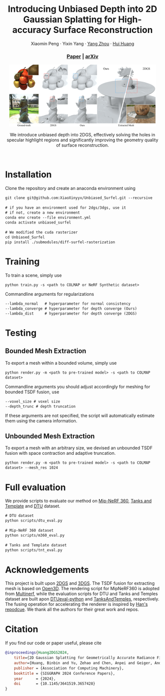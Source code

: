 <p align="center">

  <h1 align="center">Introducing Unbiased Depth into 2D Gaussian Splatting for
  High-accuracy Surface Reconstruction</h1>
  <p align="center">
    <a>Xiaomin Peng</a>
    ·
    <a>Yixin Yang</a>
    ·
    <a href="https://zhouyangvcc.github.io/">Yang Zhou</a>
    ·
    <a href="https://vcc.tech/~huihuang">Hui Huang</a>
  </p>


  <h3 align="center"><a href="">Paper</a> | <a href="">arXiv</a> </h3>
  <div align="center"></div>
</p>


<p align="center">
  <a href="">
    <img src="./assets/teaser.png" alt="Logo" width="95%">
  </a>
</p>

<p align="center">
We introduce unbiased depth into 2DGS, effectively solving the holes in specular highlight regions and significantly improving the geometry quality of surface reconstruction.
</p>
<br>

# Installation
Clone the repository and create an anaconda environment using
```
git clone git@github.com:XiaoXinyyx/Unbiased_Surfel.git --recursive

# if you have an environment used for 2dgs/3dgs, use it
# if not, create a new environment
conda env create --file environment.yml
conda activate unbiased_surfel

# We modified the cuda rasterizer
cd Unbiased_Surfel
pip install ./submodules/diff-surfel-rasterization
```

# Training

To train a scene, simply use

```
python train.py -s <path to COLMAP or NeRF Synthetic dataset>
```

Commandline arguments for regularizations
```
--lambda_normal   # hyperparameter for normal consistency
--lambda_converge # hyperparameter for depth converge (Ours)
--lambda_dist     # hyperparameter for depth converge (2DGS)
```

# Testing
## Bounded Mesh Extraction
To export a mesh within a bounded volume, simply use
```
python render.py -m <path to pre-trained model> -s <path to COLMAP dataset> 
```
Commandline arguments you should adjust accordingly for meshing for bounded TSDF fusion, use
```
--voxel_size # voxel size
--depth_trunc # depth truncation
```
If these arguments are not specified, the script will automatically estimate them using the camera information.

## Unbounded Mesh Extraction
To export a mesh with an arbitrary size, we devised an unbounded TSDF fusion with space contraction and adaptive truncation.
```
python render.py -m <path to pre-trained model> -s <path to COLMAP dataset> --mesh_res 1024
```

# Full evaluation

We provide scripts to evaluate our method on [Mip-NeRF 360](https://jonbarron.info/mipnerf360/), [Tanks and Template](https://www.tanksandtemples.org/download/) and [DTU](https://drive.google.com/drive/folders/1SJFgt8qhQomHX55Q4xSvYE2C6-8tFll9) dataset.
```
# DTU dataset
python scripts/dtu_eval.py

# Mip-NeRF 360 dataset
python scripts/m360_eval.py

# Tanks and Template dataset
python scripts/tnt_eval.py
```

# Acknowledgements
This project is built upon [2DGS](https://github.com/hbb1/2d-gaussian-splatting) and [3DGS](https://github.com/graphdeco-inria/gaussian-splatting). The TSDF fusion for extracting mesh is based on [Open3D](https://github.com/isl-org/Open3D). The rendering script for MipNeRF360 is adopted from [Multinerf](https://github.com/google-research/multinerf/), while the evaluation scripts for DTU and Tanks and Temples dataset are built apon [DTUeval-python](https://github.com/jzhangbs/DTUeval-python) and [TanksAndTemples](https://github.com/isl-org/TanksAndTemples/tree/master/python_toolbox/evaluation), respectively. The fusing operation for accelerating the renderer is inspired by [Han's repodcue](https://github.com/Han230104/2D-Gaussian-Splatting-Reproduce). We thank all the authors for their great work and repos. 

# Citation
If you find our code or paper useful, please cite



```bibtex
@inproceedings{Huang2DGS2024,
    title={2D Gaussian Splatting for Geometrically Accurate Radiance Fields},
    author={Huang, Binbin and Yu, Zehao and Chen, Anpei and Geiger, Andreas and Gao, Shenghua},
    publisher = {Association for Computing Machinery},
    booktitle = {SIGGRAPH 2024 Conference Papers},
    year      = {2024},
    doi       = {10.1145/3641519.3657428}
}
```

